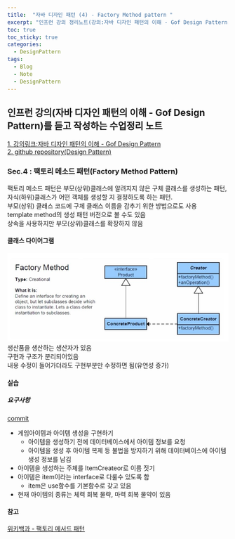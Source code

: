 ```yaml
---
title:  "자바 디자인 패턴 (4) - Factory Method pattern "
excerpt: "인프런 강의 정리노트(강의:자바 디자인 패턴의 이해 - Gof Design Pattern)"
toc: true
toc_sticky: true
categories:
  - DesignPattern
tags:
  - Blog
  - Note
  - DesignPattern
---
```

## 인프런 강의(자바 디자인 패턴의 이해 - Gof Design Pattern)를 듣고 작성하는 수업정리 노트  
[1. 강의링크:자바 디자인 패턴의 이해 - Gof Design Pattern](https://www.inflearn.com/course/%EC%9E%90%EB%B0%94-%EB%94%94%EC%9E%90%EC%9D%B8-%ED%8C%A8%ED%84%B4)  
[2. github repository(Design Pattern)](https://github.com/hongjuzzang/DesignPattern)  


### Sec.4 : 팩토리 메소드 패턴(Factory Method Pattern)  
팩토리 메소드 패턴은 부모(상위)클래스에 알려지지 않은 구체 클래스를 생성하는 패턴, 자식(하위)클래스가 어떤 객체를 생성할 지 결정하도록 하는 패턴.  
부모(상위) 클래스 코드에 구체 클래스 이름을 감추기 위한 방법으로도 사용  
template method의 생성 패턴 버전으로 볼 수도 있음  
상속을 사용하지만 부모(상위)클래스를 확장하지 않음  

#### 클래스 다이어그램  
![img](/assets/images/post/200717-fmpt.jpg)  
생산품을 생산하는 생산자가 있음  
구현과 구조가 분리되어있음  
내용 수정이 들어가더라도 구현부분만 수정하면 됨(유연성 증가)  

#### 실습  
##### 요구사항  
[commit](https://github.com/hongjuzzang/DesignPattern/commit/a39934d9f5c14d14d7067b0a7c6fb476eb0c0b77)  
* 게임아이템과 아이템 생성을 구현하기  
   + 아이템을 생성하기 전에 데이터베이스에서 아이템 정보를 요청  
   + 아이템을 생성 후 아이템 복제 등 불법을 방지하기 위해 데이터베이스에 아이템 생성 정보를 남김  
* 아이템을 생성하는 주체를 ItemCreateor로 이름 짓기  
* 아이템은 item이라는 interface로 다룰수 있도록 함  
   + item은 use함수를 기본함수로 갖고 있음  
* 현재 아이템의 종류는 체력 회복 물략, 마력 회복 물약이 있음  

#### 참고  
[위키백과 - 팩토리 메서드 패턴](https://ko.wikipedia.org/wiki/%ED%8C%A9%ED%86%A0%EB%A6%AC_%EB%A9%94%EC%84%9C%EB%93%9C_%ED%8C%A8%ED%84%B4)  
